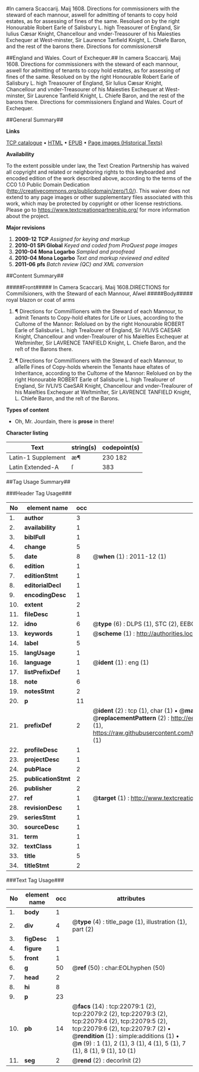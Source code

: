 #In camera Scaccarij. Maij 1608. Directions for commissioners with the steward of each mannour, aswell for admitting of tenants to copy hold estates, as for assessing of fines of the same. Resolued on by the right Honourable Robert Earle of Salisbury L. high Treasourer of England, Sir Iulius Cæsar Knight, Chancellour and vnder-Treasourer of his Maiesties Exchequer at West-minster, Sir Laurence Tanfield Knight, L. Chiefe Baron, and the rest of the barons there. Directions for commissioners#

##England and Wales. Court of Exchequer.##
In camera Scaccarij. Maij 1608. Directions for commissioners with the steward of each mannour, aswell for admitting of tenants to copy hold estates, as for assessing of fines of the same. Resolued on by the right Honourable Robert Earle of Salisbury L. high Treasourer of England, Sir Iulius Cæsar Knight, Chancellour and vnder-Treasourer of his Maiesties Exchequer at West-minster, Sir Laurence Tanfield Knight, L. Chiefe Baron, and the rest of the barons there.
Directions for commissioners
England and Wales. Court of Exchequer.

##General Summary##

**Links**

[TCP catalogue](http://www.ota.ox.ac.uk/tcp/)  • 
[HTML](http://tei.it.ox.ac.uk/tcp/Texts-HTML/free/A21/A21378.html)  • 
[EPUB](http://tei.it.ox.ac.uk/tcp/Texts-EPUB/free/A21/A21378.epub) • 
[Page images (Historical Texts)](https://historicaltexts.jisc.ac.uk/eebo-99856513e)

**Availability**

To the extent possible under law, the Text Creation Partnership has waived all copyright and related or neighboring rights to this keyboarded and encoded edition of the work described above, according to the terms of the CC0 1.0 Public Domain Dedication (http://creativecommons.org/publicdomain/zero/1.0/). This waiver does not extend to any page images or other supplementary files associated with this work, which may be protected by copyright or other license restrictions. Please go to https://www.textcreationpartnership.org/ for more information about the project.

**Major revisions**

1. __2009-12__ __TCP__ *Assigned for keying and markup*
1. __2010-01__ __SPi Global__ *Keyed and coded from ProQuest page images*
1. __2010-04__ __Mona Logarbo__ *Sampled and proofread*
1. __2010-04__ __Mona Logarbo__ *Text and markup reviewed and edited*
1. __2011-06__ __pfs__ *Batch review (QC) and XML conversion*

##Content Summary##

#####Front#####
In Camera Scaccarij. Maij 1608.DIRECTIONS for Commiſsioners, with the Steward of each Mannour, Aſwel
#####Body#####
royal blazon or coat of arms
1. ¶ Directions for Commiſſioners with the Steward of each Mannour, to admit Tenants to Copy-hold eſtates for Life or Liues, according to the Cuſtome of the Mannor: Reſolued on by the right Honourable ROBERT Earle of Salisburie L. high Treaſourer of England, Sir IVLIVS CAESAR Knight, Chancellour and vnder-Treaſourer of his Maieſties Exchequer at Weſtminſter, Sir LAVRENCE TANFIELD Knight, L. Chiefe Baron, and the reſt of the Barons there.

1. ¶ Directions for Commiſſioners with the Steward of each Mannour, to aſſeſſe Fines of Copy-holds wherein the Tenants haue eſtates of Inheritance, according to the Cuſtome of the Mannor: Reſolued on by the right Honourable ROBERT Earle of Salisburie L. high Treaſourer of England, Sir IVLIVS CaeSAR Knight, Chancellour and vnder-Treaſourer of his Maieſties Exchequer at Weſtminſter, Sir LAVRENCE TANFIELD Knight, L. Chiefe Baron, and the reſt of the Barons.

**Types of content**

  * Oh, Mr. Jourdain, there is **prose** in there!

**Character listing**


|Text|string(s)|codepoint(s)|
|---|---|---|
|Latin-1 Supplement|æ¶|230 182|
|Latin Extended-A|ſ|383|

##Tag Usage Summary##

###Header Tag Usage###

|No|element name|occ|attributes|
|---|---|---|---|
|1.|__author__|3||
|2.|__availability__|1||
|3.|__biblFull__|1||
|4.|__change__|5||
|5.|__date__|8| @__when__ (1) : 2011-12 (1)|
|6.|__edition__|1||
|7.|__editionStmt__|1||
|8.|__editorialDecl__|1||
|9.|__encodingDesc__|1||
|10.|__extent__|2||
|11.|__fileDesc__|1||
|12.|__idno__|6| @__type__ (6) : DLPS (1), STC (2), EEBO-CITATION (1), PROQUEST (1), VID (1)|
|13.|__keywords__|1| @__scheme__ (1) : http://authorities.loc.gov/ (1)|
|14.|__label__|5||
|15.|__langUsage__|1||
|16.|__language__|1| @__ident__ (1) : eng (1)|
|17.|__listPrefixDef__|1||
|18.|__note__|6||
|19.|__notesStmt__|2||
|20.|__p__|11||
|21.|__prefixDef__|2| @__ident__ (2) : tcp (1), char (1)  •  @__matchPattern__ (2) : ([0-9\-]+):([0-9IVX]+) (1), (.+) (1)  •  @__replacementPattern__ (2) : http://eebo.chadwyck.com/downloadtiff?vid=$1&page=$2 (1), https://raw.githubusercontent.com/textcreationpartnership/Texts/master/tcpchars.xml#$1 (1)|
|22.|__profileDesc__|1||
|23.|__projectDesc__|1||
|24.|__pubPlace__|2||
|25.|__publicationStmt__|2||
|26.|__publisher__|2||
|27.|__ref__|1| @__target__ (1) : http://www.textcreationpartnership.org/docs/. (1)|
|28.|__revisionDesc__|1||
|29.|__seriesStmt__|1||
|30.|__sourceDesc__|1||
|31.|__term__|1||
|32.|__textClass__|1||
|33.|__title__|5||
|34.|__titleStmt__|2||


###Text Tag Usage###

|No|element name|occ|attributes|
|---|---|---|---|
|1.|__body__|1||
|2.|__div__|4| @__type__ (4) : title_page (1), illustration (1), part (2)|
|3.|__figDesc__|1||
|4.|__figure__|1||
|5.|__front__|1||
|6.|__g__|50| @__ref__ (50) : char:EOLhyphen (50)|
|7.|__head__|2||
|8.|__hi__|8||
|9.|__p__|23||
|10.|__pb__|14| @__facs__ (14) : tcp:22079:1 (2), tcp:22079:2 (2), tcp:22079:3 (2), tcp:22079:4 (2), tcp:22079:5 (2), tcp:22079:6 (2), tcp:22079:7 (2)  •  @__rendition__ (1) : simple:additions (1)  •  @__n__ (9) : 1 (1), 2 (1), 3 (1), 4 (1), 5 (1), 7 (1), 8 (1), 9 (1), 10 (1)|
|11.|__seg__|2| @__rend__ (2) : decorInit (2)|
